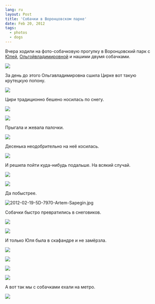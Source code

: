 ```yaml
---
lang: ru
layout: Post
title: 'Собачки в Воронцовском парке'
date: Feb 20, 2012
tags:
  - photos
  - dogs
---
```


Вчера ходили на фото-собачковую прогулку в Воронцовский парк с [Юлей](http://ph-t-grapher.livejournal.com/), [Ольгойвладимировной](http://airve.livejournal.com/) и нашими двумя собачками.

![](photo://2012-02-19_5D_7988_Artem_Sapegin)

<!--more-->

За день до этого Ольгавладимировна сшила Цирке вот такую крутецкую попону.

![](/images/blog/2012-02-19-5D-7919-Artem-Sapegin.jpg)

Цири традиционно бешено носилась по снегу.

![](/images/blog/2012-02-19-5D-7975-Artem-Sapegin.jpg)

![](/images/blog/2012-02-19-5D-7976-Artem-Sapegin.jpg)

Прыгала и жевала палочки.

![](/images/blog/2012-02-19-5D-7945-Artem-Sapegin.jpg)

Десенька неодобрительно на неё косилась.

![](/images/blog/2012-02-19-5D-7946-Artem-Sapegin.jpg)

И решила пойти куда-нибудь подальше. На всякий случай.

![](/images/blog/2012-02-19-5D-7966-Artem-Sapegin.jpg)

![](/images/blog/2012-02-19-5D-7967-Artem-Sapegin.jpg)

Да побыстрее.

![2012-02-19-5D-7970-Artem-Sapegin.jpg](photo://1146)

Собачки быстро превратились в снеговиков.

![](photo://2012-02-19_5D_7982_Artem_Sapegin)

![](photo://2012-02-19_5D_7930_Artem_Sapegin)

И только Юля была в скафандре и не замёрзла.

![](/images/blog/2012-02-19-5D-7918-Artem-Sapegin.jpg)

![](/images/blog/2012-02-19-5D-7949-Artem-Sapegin.jpg)

![](/images/blog/2012-02-19-5D-7994-Artem-Sapegin.jpg)

![](/images/blog/2012-02-19-5D-8008-Artem-Sapegin.jpg)

А вот так мы с собачками ехали на метро.

![](/images/blog/93ce26065ae311e1a87612313804ec91-7.jpg)
